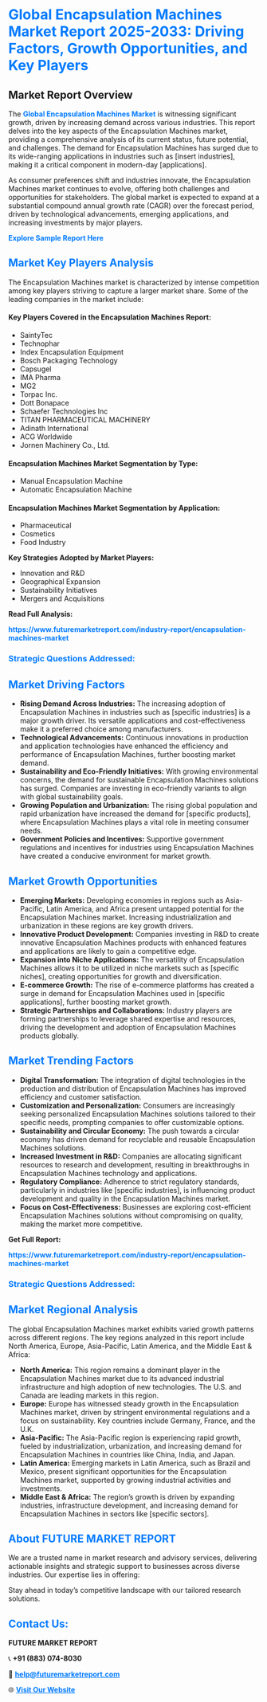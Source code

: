 <h1 style="color: #007BFF;">Global Encapsulation Machines Market Report 2025-2033: Driving Factors, Growth Opportunities, and Key Players</h1>

<section id="overview">
<h2>Market Report Overview</h2>
<p>The <a href="https://www.futuremarketreport.com/industry-report/encapsulation-machines-market" style="color: #007BFF; text-decoration: none;"><strong>Global Encapsulation Machines Market</strong></a> is witnessing significant growth, driven by increasing demand across various industries. This report delves into the key aspects of the Encapsulation Machines market, providing a comprehensive analysis of its current status, future potential, and challenges. The demand for Encapsulation Machines has surged due to its wide-ranging applications in industries such as [insert industries], making it a critical component in modern-day [applications].</p>
<p>As consumer preferences shift and industries innovate, the Encapsulation Machines market continues to evolve, offering both challenges and opportunities for stakeholders. The global market is expected to expand at a substantial compound annual growth rate (CAGR) over the forecast period, driven by technological advancements, emerging applications, and increasing investments by major players.</p>
</section>

<section id="overview">
<p><a href="https://www.futuremarketreport.com/request-sample/reportId=57371" style="color: #007BFF; text-decoration: none;"><strong>Explore Sample Report Here</strong></a></p>
</section>

<section id="key-players">
<h2 style="color: #007BFF;">Market Key Players Analysis</h2>
<p>The Encapsulation Machines market is characterized by intense competition among key players striving to capture a larger market share. Some of the leading companies in the market include:</p>
<h4>Key Players Covered in the Encapsulation Machines Report:</h4>
<ul><li>SaintyTec</li><li>Technophar</li><li>Index Encapsulation Equipment</li><li>Bosch Packaging Technology</li><li>Capsugel</li><li>IMA Pharma</li><li>MG2</li><li>Torpac Inc.</li><li>Dott Bonapace</li><li>Schaefer Technologies Inc</li><li>TITAN PHARMACEUTICAL MACHINERY</li><li>Adinath International</li><li>ACG Worldwide</li><li>Jornen Machinery Co., Ltd.</li></ul>
<h4>Encapsulation Machines Market Segmentation by Type:</h4>
<ul><li>Manual Encapsulation Machine</li><li>Automatic Encapsulation Machine</li></ul>

<h4>Encapsulation Machines Market Segmentation by Application:</h4>
<ul><li>Pharmaceutical</li><li>Cosmetics</li><li>Food Industry</li></ul>
<p><strong>Key Strategies Adopted by Market Players:</strong></p>
<ul>
<li>Innovation and R&D</li>
<li>Geographical Expansion</li>
<li>Sustainability Initiatives</li>
<li>Mergers and Acquisitions</li>
</ul>
</section>

<section>
<p><strong>Read Full Analysis: </strong></p><a href="https://www.futuremarketreport.com/industry-report/encapsulation-machines-market" style="color: #007BFF; text-decoration: none;"><strong>https://www.futuremarketreport.com/industry-report/encapsulation-machines-market</strong></a>
<h3 style="color: #007BFF;">Strategic Questions Addressed:</h3>
</section>

<section id="driving-factors">
<h2 style="color: #007BFF;">Market Driving Factors</h2>
<ul>
<li><strong>Rising Demand Across Industries:</strong> The increasing adoption of Encapsulation Machines in industries such as [specific industries] is a major growth driver. Its versatile applications and cost-effectiveness make it a preferred choice among manufacturers.</li>
<li><strong>Technological Advancements:</strong> Continuous innovations in production and application technologies have enhanced the efficiency and performance of Encapsulation Machines, further boosting market demand.</li>
<li><strong>Sustainability and Eco-Friendly Initiatives:</strong> With growing environmental concerns, the demand for sustainable Encapsulation Machines solutions has surged. Companies are investing in eco-friendly variants to align with global sustainability goals.</li>
<li><strong>Growing Population and Urbanization:</strong> The rising global population and rapid urbanization have increased the demand for [specific products], where Encapsulation Machines plays a vital role in meeting consumer needs.</li>
<li><strong>Government Policies and Incentives:</strong> Supportive government regulations and incentives for industries using Encapsulation Machines have created a conducive environment for market growth.</li>
</ul>
</section>

<section id="growth-opportunities">
<h2 style="color: #007BFF;">Market Growth Opportunities</h2>
<ul>
<li><strong>Emerging Markets:</strong> Developing economies in regions such as Asia-Pacific, Latin America, and Africa present untapped potential for the Encapsulation Machines market. Increasing industrialization and urbanization in these regions are key growth drivers.</li>
<li><strong>Innovative Product Development:</strong> Companies investing in R&D to create innovative Encapsulation Machines products with enhanced features and applications are likely to gain a competitive edge.</li>
<li><strong>Expansion into Niche Applications:</strong> The versatility of Encapsulation Machines allows it to be utilized in niche markets such as [specific niches], creating opportunities for growth and diversification.</li>
<li><strong>E-commerce Growth:</strong> The rise of e-commerce platforms has created a surge in demand for Encapsulation Machines used in [specific applications], further boosting market growth.</li>
<li><strong>Strategic Partnerships and Collaborations:</strong> Industry players are forming partnerships to leverage shared expertise and resources, driving the development and adoption of Encapsulation Machines products globally.</li>
</ul>
</section>

<section id="trending-factors">
<h2 style="color: #007BFF;">Market Trending Factors</h2>
<ul>
<li><strong>Digital Transformation:</strong> The integration of digital technologies in the production and distribution of Encapsulation Machines has improved efficiency and customer satisfaction.</li>
<li><strong>Customization and Personalization:</strong> Consumers are increasingly seeking personalized Encapsulation Machines solutions tailored to their specific needs, prompting companies to offer customizable options.</li>
<li><strong>Sustainability and Circular Economy:</strong> The push towards a circular economy has driven demand for recyclable and reusable Encapsulation Machines solutions.</li>
<li><strong>Increased Investment in R&D:</strong> Companies are allocating significant resources to research and development, resulting in breakthroughs in Encapsulation Machines technology and applications.</li>
<li><strong>Regulatory Compliance:</strong> Adherence to strict regulatory standards, particularly in industries like [specific industries], is influencing product development and quality in the Encapsulation Machines market.</li>
<li><strong>Focus on Cost-Effectiveness:</strong> Businesses are exploring cost-efficient Encapsulation Machines solutions without compromising on quality, making the market more competitive.</li>
</ul>
</section>

<section>
<p><strong>Get Full Report: </strong></p><a href="https://www.futuremarketreport.com/industry-report/encapsulation-machines-market" style="color: #007BFF; text-decoration: none;"><strong>https://www.futuremarketreport.com/industry-report/encapsulation-machines-market</strong></a>
<h3 style="color: #007BFF;">Strategic Questions Addressed:</h3>
</section>


<section id="regional-analysis">
<h2 style="color: #007BFF;">Market Regional Analysis</h2>
<p>The global Encapsulation Machines market exhibits varied growth patterns across different regions. The key regions analyzed in this report include North America, Europe, Asia-Pacific, Latin America, and the Middle East & Africa:</p>
<ul>
<li><strong>North America:</strong> This region remains a dominant player in the Encapsulation Machines market due to its advanced industrial infrastructure and high adoption of new technologies. The U.S. and Canada are leading markets in this region.</li>
<li><strong>Europe:</strong> Europe has witnessed steady growth in the Encapsulation Machines market, driven by stringent environmental regulations and a focus on sustainability. Key countries include Germany, France, and the U.K.</li>
<li><strong>Asia-Pacific:</strong> The Asia-Pacific region is experiencing rapid growth, fueled by industrialization, urbanization, and increasing demand for Encapsulation Machines in countries like China, India, and Japan.</li>
<li><strong>Latin America:</strong> Emerging markets in Latin America, such as Brazil and Mexico, present significant opportunities for the Encapsulation Machines market, supported by growing industrial activities and investments.</li>
<li><strong>Middle East & Africa:</strong> The region’s growth is driven by expanding industries, infrastructure development, and increasing demand for Encapsulation Machines in sectors like [specific sectors].</li>
</ul>
</section>

<footer>
<h2 style="color: #007BFF;">About FUTURE MARKET REPORT</h2>
<p>We are a trusted name in market research and advisory services, delivering actionable insights and strategic support to businesses across diverse industries. Our expertise lies in offering:</p>

<p>Stay ahead in today’s competitive landscape with our tailored research solutions.</p>

<h2 style="color: #007BFF;">Contact Us:</h2>
<p><strong>FUTURE MARKET REPORT</strong></p>
<p>📞 <strong>+91 (883) 074-8030</strong></p>
<p>📧 <strong><a href="mailto:help@futuremarketreport.com" style="color: #007BFF;">help@futuremarketreport.com</a></strong></p>
<p>🌐 <strong><a href="https://www.futuremarketreport.com/" style="color: #007BFF;">Visit Our Website</a></strong></p>
</footer>